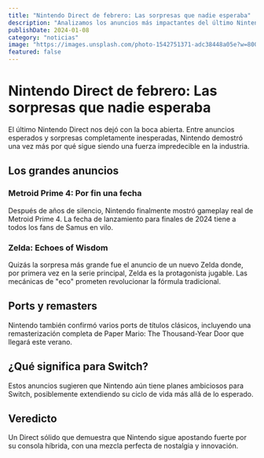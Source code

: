 ```yaml
---
title: "Nintendo Direct de febrero: Las sorpresas que nadie esperaba"
description: "Analizamos los anuncios más impactantes del último Nintendo Direct y qué significan para el futuro de la consola híbrida."
publishDate: 2024-01-08
category: "noticias"
image: "https://images.unsplash.com/photo-1542751371-adc38448a05e?w=800&h=400&fit=crop&auto=format&q=80"
featured: false
---
```


# Nintendo Direct de febrero: Las sorpresas que nadie esperaba

El último Nintendo Direct nos dejó con la boca abierta. Entre anuncios esperados y sorpresas completamente inesperadas, Nintendo demostró una vez más por qué sigue siendo una fuerza impredecible en la industria.

## Los grandes anuncios

### Metroid Prime 4: Por fin una fecha

Después de años de silencio, Nintendo finalmente mostró gameplay real de Metroid Prime 4. La fecha de lanzamiento para finales de 2024 tiene a todos los fans de Samus en vilo.

### Zelda: Echoes of Wisdom

Quizás la sorpresa más grande fue el anuncio de un nuevo Zelda donde, por primera vez en la serie principal, Zelda es la protagonista jugable. Las mecánicas de "eco" prometen revolucionar la fórmula tradicional.

## Ports y remasters

Nintendo también confirmó varios ports de títulos clásicos, incluyendo una remasterización completa de Paper Mario: The Thousand-Year Door que llegará este verano.

## ¿Qué significa para Switch?

Estos anuncios sugieren que Nintendo aún tiene planes ambiciosos para Switch, posiblemente extendiendo su ciclo de vida más allá de lo esperado.

## Veredicto

Un Direct sólido que demuestra que Nintendo sigue apostando fuerte por su consola híbrida, con una mezcla perfecta de nostalgia y innovación.